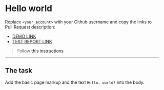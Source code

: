 # Hello world
Replace `<your_account>` with your Github username and copy the links to Pull Request description:
- [DEMO LINK](https://ctk12.github.io/layout_hello-world/)
- [TEST REPORT LINK](https://ctk12.github.io/layout_hello-world/report/html_report/)

> Follow [this instructions](https://mate-academy.github.io/layout_task-guideline/#how-to-solve-the-layout-tasks-on-github)
___

## The task
Add the basic page markup and the text `Hello, world!` into the body.
